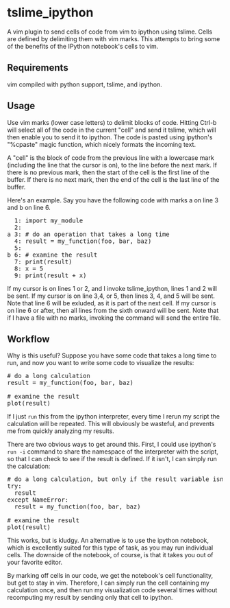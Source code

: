 tslime_ipython
==============

A vim plugin to send cells of code from vim to ipython using tslime.
Cells are defined by delimiting them with vim marks. This attempts to bring some of the benefits of
the IPython notebook's cells to vim.

Requirements 
------------
vim compiled with python support, tslime, and ipython.

Usage
-----
Use vim marks (lower case letters) to delimit blocks of code. Hitting Ctrl-b will select
all of the code in the current "cell" and send it tslime, which will then enable you to send it
to ipython. The code is pasted using ipython's "%cpaste" magic function, which nicely formats the incoming text.

A "cell" is the block of code from the previous line with a lowercase mark (including the line that the cursor is on), 
to the line before the next mark. If there is no previous mark, then the start of the cell is the first line
of the buffer. If there is no next mark, then the end of the cell is the last line of the buffer.

Here's an example. Say you have the following code with marks a on line 3 and b on line 6.

<pre>
  1: import my_module
  2:
a 3: # do an operation that takes a long time
  4: result = my_function(foo, bar, baz)
  5:
b 6: # examine the result
  7: print(result)
  8: x = 5
  9: print(result + x)
</pre>

If my cursor is on lines 1 or 2, and I invoke tslime_ipython, lines 1 and 2 will be sent.
If my cursor is on line 3,4, or 5, then lines 3, 4, and 5 will be sent. Note that line 6 will be exluded, as 
it is part of the next cell.
If my cursor is on line 6 or after, then all lines from the sixth onward will be sent.
Note that if I have a file with no marks, invoking the command will send the entire file.

Workflow
--------
Why is this useful? Suppose you have some code that takes a long time to run, and now you want to write some code to 
visualize the results:

<pre>
# do a long calculation
result = my_function(foo, bar, baz)

# examine the result
plot(result)
</pre>

If I just `run` this from the ipython interpreter, every time I rerun my script the calculation will
be repeated. This will obviously be wasteful, and prevents me from quickly analyzing my results.

There are two obvious ways to get around this. First, I could use ipython's `run -i` command to share the namespace
of the interpreter with the script, so that I can check to see if the result is defined. If it isn't, I can
simply run the calculation:

<pre>
# do a long calculation, but only if the result variable isn't in my scope
try:
  result
except NameError:
  result = my_function(foo, bar, baz)

# examine the result
plot(result)
</pre>

This works, but is kludgy. An alternative is to use the ipython notebook, which is excellently suited for this type
of task, as you may run individual cells. The downside of the notebook, of course, is that it takes you out of
your favorite editor.

By marking off cells in our code, we get the notebook's cell functionality, but get to stay in vim. Therefore,
I can simply run the cell containing my calculation once, and then run my visualization code several times without
recomputing my result by sending only that cell to ipython.
